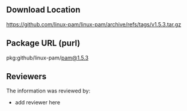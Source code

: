 ## Download Location

https://github.com/linux-pam/linux-pam/archive/refs/tags/v1.5.3.tar.gz

## Package URL (purl)

pkg:github/linux-pam/pam@1.5.3

## Reviewers

The information was reviewed by:

* add reviewer here
